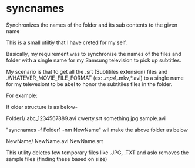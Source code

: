 # syncnames
Synchronizes the names of the folder and its sub contents to the given name


This is a small utiltiy that I have creted for my self.

Basically, my requirement was to synchronise the names of the files and folder with a single name for my Samsung television to pick up subtitles.

My scenario is that to get all the .srt (Subtitiles extension) files and .WHATEVER_MOVIE_FILE_FORMAT (ex: *.mp4,*.mkv,*.avi) to a single name for my televesiont
to be abel to honor the subtitiles files in the folder.

For example:

If older structure is as below-

Folder1/
		abc_1234567889.avi
		qwerty.srt
		something.jpg
		sample.avi

"syncnames -f Folder1 -nm NewName" wil make the above folder as below

NewName/
		NewName.avi
		NewName.srt

This utility deletes few temporary files like .JPG, .TXT and aslo removes the sample files (finding these based on size)